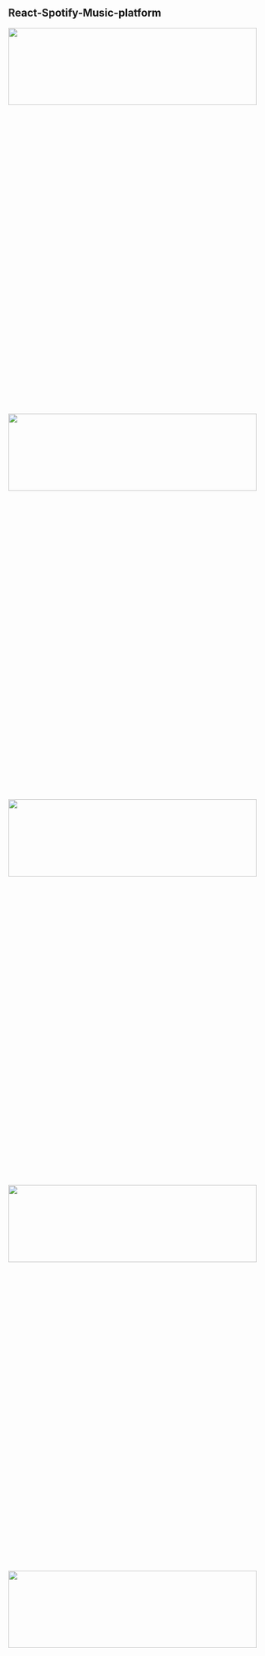 <!-- ### Сменить на другое -->

## React-Spotify-Music-platform

<div align="center"><img src="" width="100%" height="20%"></img></div>
<div align="center"><img src="" width="100%" height="20%"></img></div>
<div align="center"><img src="" width="100%" height="20%"></img></div>
<div align="center"><img src="" width="100%" height="20%"></img></div>
<div align="center"><img src="" width="100%" height="20%"></img></div>

 ---
 
### Features:

---

##### Here's features included in this project

## BACKEND:

* Designing database diagrams.
* Service, Module, Modulator
* Connect to the database, describe the data schema
* REST API, DTO
* File upload, static distribution, FileService
* CORS, completion of server development

## FRONTEND:

* Creation of the NEXT project
* Player location
* Page with step-by-step track creation
* File upload component
* Player logic, Redux connection, next Redux wrapper
* Typing PlayerReducer
* Custom hooks useActions, useTypedSelector
* Action creators
* Working with the Audio object in the browser, playing a track
* Custom hook using Input
* Creating a track, requesting a server, sending files
* SEO optimization, title, title, meta
* Search for tracks, optimize search queries

  <!-- ### Backend Итоги: -->

 <!-- 
 1. Есть главный AppModule, в котором подключаются все остальные модули
2. Модуль является изолированной средой, позволяет быстро ориентироваться и разрабатывать приложение 
3. В каждом модуле есть свои сервисы, схемы, контроллеры
4. В контроллерах идет работа с запросами, ответами, с клиент-серверной составляющей 
5. В схемах описываются данные, с которыми идет взаимодействие 
6. В DTO описываем объекты, которые ожидаем на вход в некоторых функциях в контроллерах
7. По итогу это все подключается в Веб-Модуль, который позже был определен как основной при запуске приложения в файле main 
8. Cors для отправки запросов с браузера -->

---

## Backend Summary:

1. There is a main AppModule in which all other modules are connected
2. The module is an isolated environment, allowing you to quickly navigate and develop the application
3. Each module has its own services, circuits, controllers
4. The controllers work with requests, responses, and the client-server component
5. Diagrams describe the data with which interaction takes place.
6. In the DTO we describe the objects that are expected as input in some functions in the controllers
7. As a result, all this is connected to the Web Module, which was later defined as the main one when the application was launched in the main file
8. Cors for sending requests from the browser  

---

### Technologies Used:

---

1. React
2. Redux
3. Hooks
4. Cors
5. Typescript
6. Rest-api
7. Scss
8. Nest
9. Seo-optimization
10. Next
11. Useactions
12. Axios-react
 
### How to start?

---

##### To start the project along with me just download the start-up file and run available script

```javascript
// first install all necessary dependencies

npm i

// next run

npm start

```

